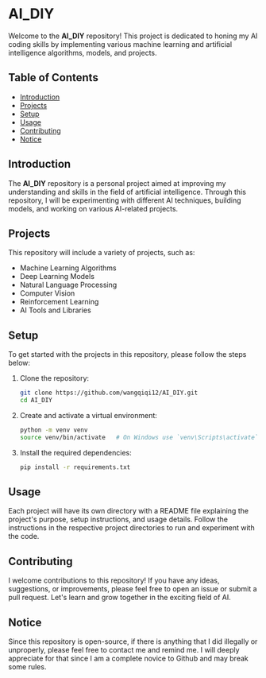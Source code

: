 # AI_DIY

Welcome to the **AI_DIY** repository! This project is dedicated to honing my AI coding skills by implementing various machine learning and artificial intelligence algorithms, models, and projects.

## Table of Contents

- [Introduction](#introduction)
- [Projects](#projects)
- [Setup](#setup)
- [Usage](#usage)
- [Contributing](#contributing)
- [Notice](#notice)

## Introduction

The **AI_DIY** repository is a personal project aimed at improving my understanding and skills in the field of artificial intelligence. Through this repository, I will be experimenting with different AI techniques, building models, and working on various AI-related projects.



## Projects

This repository will include a variety of projects, such as:

- Machine Learning Algorithms
- Deep Learning Models
- Natural Language Processing
- Computer Vision
- Reinforcement Learning
- AI Tools and Libraries

## Setup

To get started with the projects in this repository, please follow the steps below:

1. Clone the repository:

    ```bash
    git clone https://github.com/wangqiqi12/AI_DIY.git
    cd AI_DIY
    ```

2. Create and activate a virtual environment:

    ```bash
    python -m venv venv
    source venv/bin/activate   # On Windows use `venv\Scripts\activate`
    ```

3. Install the required dependencies:

    ```bash
    pip install -r requirements.txt
    ```

## Usage

Each project will have its own directory with a README file explaining the project's purpose, setup instructions, and usage details. Follow the instructions in the respective project directories to run and experiment with the code.

## Contributing

I welcome contributions to this repository! If you have any ideas, suggestions, or improvements, please feel free to open an issue or submit a pull request. Let's learn and grow together in the exciting field of AI.

## Notice

Since this repository is open-source, if there is anything that I did illegally or unproperly, please feel free to contact me and remind me. I will deeply appreciate for that since I am a complete novice to Github and may break some rules.

